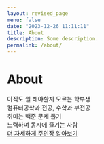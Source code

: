 ```yaml
---
layout: revised_page
menu: false
date: "2023-12-26 11:11:11"
title: About
description: Some description.
permalink: /about/
---
```


# About

아직도 뭘 해야할지 모르는 학부생<br>
컴퓨터공학과 전공, 수학과 부전공<br>
취미는 백준 문제 풀기<br>
노력하며 동시에 즐기는 사람<br>
<a href="https://github.com/Minsuchoi-1999/Minsuchoi-1999">더 자세하게 주인장 알아보기</a>
